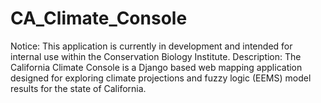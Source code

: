 # CA_Climate_Console
Notice: This application is currently in development and intended for internal use within the Conservation Biology Institute.
Description: The California Climate Console is a Django based web mapping application designed for exploring climate projections and fuzzy logic (EEMS) model results for the state of California.



